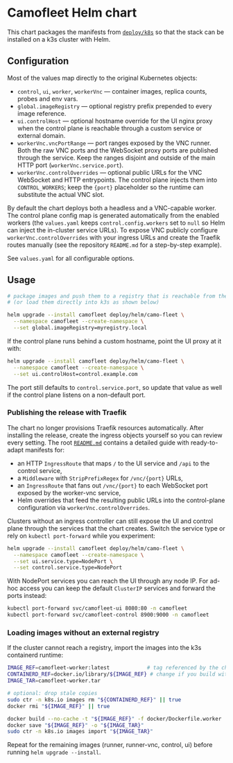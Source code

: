 # Camofleet Helm chart

This chart packages the manifests from [`deploy/k8s`](../k8s) so that the stack can be installed on a
k3s cluster with Helm.

## Configuration

Most of the values map directly to the original Kubernetes objects:

- `control`, `ui`, `worker`, `workerVnc` — container images, replica counts, probes and env vars.
- `global.imageRegistry` — optional registry prefix prepended to every image reference.
- `ui.controlHost` — optional hostname override for the UI nginx proxy when the control plane is
  reachable through a custom service or external domain.
- `workerVnc.vncPortRange` — port ranges exposed by the VNC runner. Both the raw VNC ports and the
  WebSocket proxy ports are published through the service. Keep the ranges disjoint and outside of
  the main HTTP port (`workerVnc.service.port`).
- `workerVnc.controlOverrides` — optional public URLs for the VNC WebSocket and HTTP entrypoints.
  The control plane injects them into `CONTROL_WORKERS`; keep the `{port}` placeholder so the
  runtime can substitute the actual VNC slot.

By default the chart deploys both a headless and a VNC-capable worker. The control plane config map
is generated automatically from the enabled workers (the `values.yaml` keeps `control.config.workers`
set to `null` so Helm can inject the in-cluster service URLs). To expose VNC publicly configure
`workerVnc.controlOverrides` with your ingress URLs and create the Traefik routes manually (see the
repository `README.md` for a step-by-step example).

See `values.yaml` for all configurable options.

## Usage

```sh
# package images and push them to a registry that is reachable from the cluster
# (or load them directly into k3s as shown below)

helm upgrade --install camofleet deploy/helm/camo-fleet \
  --namespace camofleet --create-namespace \
  --set global.imageRegistry=myregistry.local
```

If the control plane runs behind a custom hostname, point the UI proxy at it with:

```sh
helm upgrade --install camofleet deploy/helm/camo-fleet \
  --namespace camofleet --create-namespace \
  --set ui.controlHost=control.example.com
```

The port still defaults to `control.service.port`, so update that value as well if the control plane
listens on a non-default port.

### Publishing the release with Traefik

The chart no longer provisions Traefik resources automatically. After installing the release, create
the ingress objects yourself so you can review every setting. The root [`README.md`](../../README.md)
contains a detailed guide with ready-to-adapt manifests for:

- an HTTP `IngressRoute` that maps `/` to the UI service and `/api` to the control service,
- a `Middleware` with `StripPrefixRegex` for `/vnc/{port}` URLs,
- an `IngressRoute` that fans out `/vnc/{port}` to each WebSocket port exposed by the worker-vnc
  service,
- Helm overrides that feed the resulting public URLs into the control-plane configuration via
  `workerVnc.controlOverrides`.

Clusters without an ingress controller can still expose the UI and control plane through the
services that the chart creates. Switch the service type or rely on `kubectl port-forward` while you
experiment:

```sh
helm upgrade --install camofleet deploy/helm/camo-fleet \
  --namespace camofleet --create-namespace \
  --set ui.service.type=NodePort \
  --set control.service.type=NodePort
```

With NodePort services you can reach the UI through any node IP. For ad-hoc access you can keep the
default `ClusterIP` services and forward the ports instead:

```sh
kubectl port-forward svc/camofleet-ui 8080:80 -n camofleet
kubectl port-forward svc/camofleet-control 8900:9000 -n camofleet
```

### Loading images without an external registry

If the cluster cannot reach a registry, import the images into the k3s containerd runtime:

```sh
IMAGE_REF=camofleet-worker:latest            # tag referenced by the chart values
CONTAINERD_REF=docker.io/library/${IMAGE_REF} # change if you build with a custom registry prefix
IMAGE_TAR=camofleet-worker.tar

# optional: drop stale copies
sudo ctr -n k8s.io images rm "${CONTAINERD_REF}" || true
docker rmi "${IMAGE_REF}" || true

docker build --no-cache -t "${IMAGE_REF}" -f docker/Dockerfile.worker .
docker save "${IMAGE_REF}" -o "${IMAGE_TAR}"
sudo ctr -n k8s.io images import "${IMAGE_TAR}"
```

Repeat for the remaining images (runner, runner-vnc, control, ui) before running `helm upgrade --install`.
